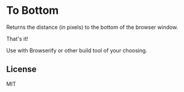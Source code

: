 # To Bottom

Returns the distance (in pixels) to the bottom of the browser window.

That's it!

Use with Browserify or other build tool of your choosing.

## License

MIT
